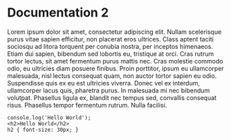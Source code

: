 ﻿# Documentation 2

Lorem ipsum dolor sit amet, consectetur adipiscing elit. Nullam scelerisque purus vitae sapien efficitur, non placerat eros ultrices. Class aptent taciti sociosqu ad litora torquent per conubia nostra, per inceptos himenaeos. Etiam dui sapien, bibendum sed lobortis eu, tristique at orci. Cras rutrum tortor lectus, sit amet fermentum purus mattis nec. Cras molestie commodo odio, eu ultricies diam posuere finibus. Proin porttitor, ipsum eu ullamcorper malesuada, nisl lectus consequat quam, non auctor tortor sapien eu odio. Suspendisse quis ex eu est ultricies viverra. Donec vel ex interdum, ullamcorper lacus quis, pharetra purus. In malesuada mi nec bibendum volutpat. Phasellus ligula ex, blandit nec tempus sed, convallis consequat risus. Phasellus tempor fermentum rutrum. Nulla facilisi.

    console.log('Hello World');
    <h2>Hello World</h2>
    h2 { font-size: 30px; }

